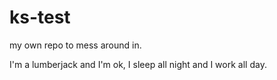 # ks-test
my own repo to mess around in.

I'm a lumberjack and I'm ok, I sleep all night and I work all day.
